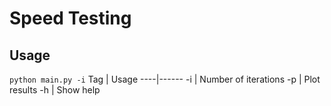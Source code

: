 # Speed Testing
 
## Usage
`python main.py -i`
Tag | Usage
----|------
-i | Number of iterations
-p | Plot results
-h | Show help
